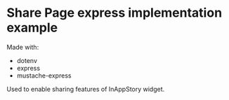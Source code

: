 # Share Page express implementation example

Made with: 
- dotenv
- express
- mustache-express

Used to enable sharing features of InAppStory widget.